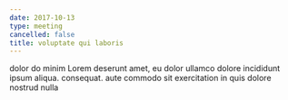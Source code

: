 ```yaml
---
date: 2017-10-13
type: meeting
cancelled: false
title: voluptate qui laboris
---
```

dolor do minim Lorem deserunt amet, eu dolor ullamco dolore incididunt ipsum aliqua. consequat. aute commodo sit exercitation in quis dolore nostrud nulla